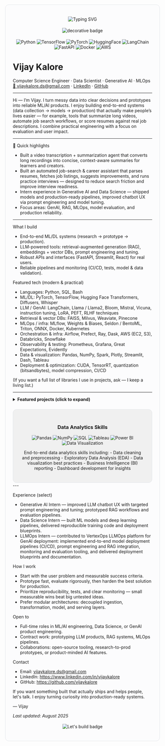 <!-- README for Vijay Kalore -->
<!-- Visual-enhanced version: original text unchanged; decorations added above/below -->

<div style="border:1px solid #e1e4e8; border-radius:12px; padding:24px; background-color: #fcfcfd;">

<p align="center">
  <!-- Small, subtle typing header -->
  <img src="https://readme-typing-svg.demolab.com?font=Fira+Code&size=22&pause=1200&color=1F2937&background=ffffff00&width=820&lines=Vijay+Kalore;Computer+Science+Engineer+%E2%8B%AF+Data+Scientist+%E2%8B%AF+Generative+AI+%E2%8B%AF+MLOps" alt="Typing SVG"/>
</p>

<p align="center">
  <!-- Small decorative divider (static) -->
  <img src="https://img.shields.io/badge/Building%20with-clarity%20%26%20impact-5F43E7?logo=visual-studio-code&logoColor=white" alt="decorative badge" style="margin:6px"/>
</p>

<p align="center">
  <img alt="Python" src="https://img.shields.io/badge/Python-3776AB?logo=python&logoColor=white" />
  <img alt="TensorFlow" src="https://img.shields.io/badge/TensorFlow-FF6F00?logo=tensorflow&logoColor=white" />
  <img alt="PyTorch" src="https://img.shields.io/badge/PyTorch-EE4C2C?logo=pytorch&logoColor=white" />
  <img alt="HuggingFace" src="https://img.shields.io/badge/HuggingFace-FEEA9F?logo=huggingface&logoColor=black" />
  <img alt="LangChain" src="https://img.shields.io/badge/LangChain-2B6EEA?logo=langchain&logoColor=white" />
  <img alt="FastAPI" src="https://img.shields.io/badge/FastAPI-005571?logo=fastapi&logoColor=white" />
  <img alt="Docker" src="https://img.shields.io/badge/Docker-2496ED?logo=docker&logoColor=white" />
  <img alt="AWS" src="https://img.shields.io/badge/AWS-FF9900?logo=amazonaws&logoColor=white" />
</p>

# Vijay Kalore
Computer Science Engineer · Data Scientist · Generative AI · MLOps
[📧 vijaykalore.ds@gmail.com](mailto:vijaykalore.ds@gmail.com) · [LinkedIn](https://www.linkedin.com/in/vijaykalore) · [GitHub](https://github.com/vijaykalore)

---

Hi — I’m Vijay. I turn messy data into clear decisions and prototypes into reliable ML/AI products. I enjoy building end-to-end systems (data collection → models → production) that actually make people’s lives easier — for example, tools that summarize long videos, automate job search workflows, or score resumes against real job descriptions. I combine practical engineering with a focus on evaluation and user impact.

---

🔎 Quick highlights
- Built a video transcription + summarization agent that converts long recordings into concise, context-aware summaries for learners and creators.
- Built an automated job-search & career assistant that parses resumes, fetches job listings, suggests improvements, and runs practice interviews — designed to reduce search friction and improve interview readiness.
- Intern experience in Generative AI and Data Science — shipped models and production-ready pipelines, improved chatbot UX via prompt engineering and model tuning.
- Focus areas: GenAI, RAG, MLOps, model evaluation, and production reliability.

---

What I build
- End-to-end ML/DL systems (research → prototype → production).
- LLM-powered tools: retrieval-augmented generation (RAG), embeddings + vector DBs, prompt engineering and tuning.
- Robust APIs and interfaces (FastAPI, Streamlit, React) for real users.
- Reliable pipelines and monitoring (CI/CD, tests, model & data validation).

Featured tech (modern & practical)
- Languages: Python, SQL, Bash
- ML/DL: PyTorch, TensorFlow, Hugging Face Transformers, Diffusers, Whisper
- LLM / GenAI: LangChain, Llama / Llama2, Bloom, Mistral, Vicuna, instruction tuning, LoRA, PEFT, RLHF techniques
- Retrieval & vector DBs: FAISS, Milvus, Weaviate, Pinecone
- MLOps / infra: MLflow, Weights & Biases, Seldon / BentoML, Triton, ONNX, Docker, Kubernetes
- Orchestration & infra: Airflow, Prefect, Ray, Dask, AWS (EC2, S3), Databricks, Snowflake
- Observability & testing: Prometheus, Grafana, Great Expectations, Evidently
- Data & visualization: Pandas, NumPy, Spark, Plotly, Streamlit, Dash, Tableau
- Deployment & optimization: CUDA, TensorRT, quantization (bitsandbytes), model compression, CI/CD

(If you want a full list of libraries I use in projects, ask — I keep a living list.)

---

<details>
<summary><strong>Featured projects (click to expand)</strong></summary>

AI-agent — Transcribe & Summarize Videos
- What: End-to-end agent that transcribes long videos (Whisper) and generates short, context-aware summaries and chaptering.
- Why: Faster content consumption, better accessibility and searchable clips for learners and creators.
- Tech: Whisper, Hugging Face Transformers, LangChain, FastAPI, Streamlit, FFmpeg, Docker.
- Result: Prototype for reducing time-to-insight for long-form content — easy to deploy as a lightweight service.

Automated Job Search & Career Assistant
- What: Agent that parses resumes, scrapes or calls job portals, ranks jobs by fit, suggests targeted resume edits, and runs mock interview prompts.
- Why: Saves time and improves candidate preparedness with concrete action items.
- Tech: Python, BeautifulSoup/Requests, job APIs, NLP embeddings, Transformers, simple web UI.
- Result: A workflow that automates repetitive job-search tasks and surfaces high-impact resume changes.

LLMOps Playground (experimental)
- What: Small platform for experimenting with RAG patterns, vector stores, prompt templates, and deployment monitoring.
- Why: Fast iteration on prompt strategies, retrieval layers, and performance metrics before productionizing.
- Tech: FastAPI, FAISS/Milvus, Docker, W&B / Prometheus for metrics.

Open-source toolkit — Resume Analyzer (idea → prototype)
- What: Pipeline that scores resumes vs job descriptions and provides explainable edits and examples.
- Why: Reusable, practical tool for applicants and small recruiters.
- Tech: NLP embeddings, cosine-similarity, attention to explainability and UX.

More projects & demos
- Tiny apps: demo dashboards, model cards, and evaluation notebooks.
- Automations: scheduled ETL, daily data pulls, simple monitoring jobs.
- Research protos: prompt engineering experiments, low-cost fine-tuning, small-scale RLHF sketches.

</details>

<!-- Additional section for Data Analytics Skills -->
<div style="border:1px solid #e1e4e8; border-radius:12px; padding:24px; background-color: #f0f0f0; margin-top: 24px;">
  <h3 align="center">Data Analytics Skills</h3>
  <p align="center">
    <img alt="Pandas" src="https://img.shields.io/badge/Pandas-150458?logo=pandas&logoColor=white" />
    <img alt="NumPy" src="https://img.shields.io/badge/NumPy-013243?logo=numpy&logoColor=white" />
    <img alt="SQL" src="https://img.shields.io/badge/SQL-4479A1?logo=sqlite&logoColor=white" />
    <img alt="Tableau" src="https://img.shields.io/badge/Tableau-E97627?logo=tableau&logoColor=white" />
    <img alt="Power BI" src="https://img.shields.io/badge/Power%20BI-F2C94C?logo=powerbi&logoColor=white" />
    <img alt="Data Visualization" src="https://img.shields.io/badge/Data%20Visualization-00BFFF?logo=visualstudio&logoColor=white" />
  </p>
  <p style="text-align: center;">
    End-to-end data analytics skills including:
    - Data cleaning and preprocessing
    - Exploratory Data Analysis (EDA)
    - Data visualization best practices
    - Business Intelligence (BI) reporting
    - Dashboard development for insights
  </p>
</div>
---

Experience (select)
- Generative AI Intern — improved LLM chatbot UX with targeted prompt engineering and tuning; prototyped RAG workflows and evaluation pipelines.
- Data Science Intern — built ML models and deep learning pipelines, delivered reproducible training code and deployment blueprints.
- LLMOps Intern — contributed to VertexOps LLMOps platform for GenAI deployment: implemented end-to-end model deployment pipelines (CI/CD), prompt engineering and RAG integration, monitoring and evaluation tooling, and delivered deployment blueprints and documentation.

How I work
- Start with the user problem and measurable success criteria.
- Prototype fast, evaluate rigorously, then harden the best solution for production.
- Prioritize reproducibility, tests, and clear monitoring — small measurable wins beat big untested ideas.
- Prefer modular architectures: decoupled ingestion, transformation, model, and serving layers.

Open to
- Full-time roles in ML/AI engineering, Data Science, or GenAI product engineering.
- Contract work: prototyping LLM products, RAG systems, MLOps pipelines.
- Collaborations: open-source tooling, research-to-prod prototypes, or product-minded AI features.

Contact
- Email: vijaykalore.ds@gmail.com
- LinkedIn: https://www.linkedin.com/in/vijaykalore
- GitHub: https://github.com/vijaykalore

If you want something built that actually ships and helps people, let's talk. I enjoy turning curiosity into production-ready systems.

— Vijay

_Last updated: August 2025_

<p align="center" style="margin-top:18px;">
  <!-- Small, tasteful CTA badge -->
  <img src="https://img.shields.io/badge/Let's%20build-Ready%20when%20you%20are-8A2BE2?logo=rocket" alt="Let's build badge" />
</p>

</div>
